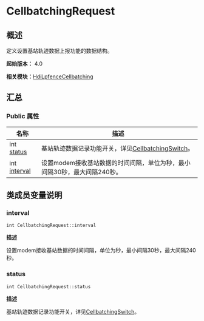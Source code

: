 # CellbatchingRequest


## 概述

定义设置基站轨迹数据上报功能的数据结构。

**起始版本：** 4.0

**相关模块：**[HdiLpfenceCellbatching](_hdi_lpfence_cellbatching.md)


## 汇总


### Public 属性

| 名称 | 描述 | 
| -------- | -------- |
| int [status](#status) | 基站轨迹数据记录功能开关，详见[CellbatchingSwitch](_hdi_lpfence_cellbatching.md#cellbatchingswitch)。  | 
| int [interval](#interval) | 设置modem接收基站数据的时间间隔，单位为秒，最小间隔30秒，最大间隔240秒。  | 


## 类成员变量说明


### interval

```
int CellbatchingRequest::interval
```
**描述**

设置modem接收基站数据的时间间隔，单位为秒，最小间隔30秒，最大间隔240秒。


### status

```
int CellbatchingRequest::status
```
**描述**

基站轨迹数据记录功能开关，详见[CellbatchingSwitch](_hdi_lpfence_cellbatching.md#cellbatchingswitch)。
